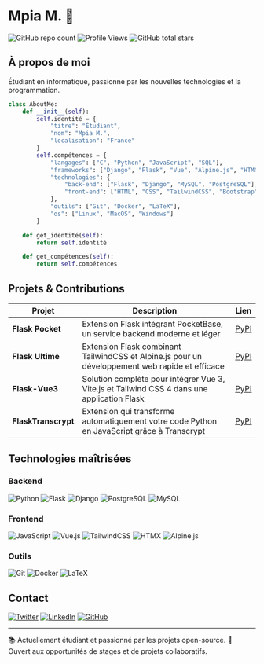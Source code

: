 # Mpia M. 👋

![GitHub repo count](https://img.shields.io/badge/dynamic/json?color=blue&label=Repo%20count&query=%24.public_repos&url=https%3A%2F%2Fapi.github.com%2Fusers%2Fcodewithmpia&style=flat-square)
![Profile Views](https://komarev.com/ghpvc/?username=codewithmpia&label=Vues%20du%20profil&color=blue&style=flat-square)
![GitHub total stars](https://img.shields.io/github/stars/codewithmpia?style=flat-square&label=Total%20Stars)

## À propos de moi

Étudiant en informatique, passionné par les nouvelles technologies et la programmation.

```python
class AboutMe:
    def __init__(self):
        self.identité = {
            "titre": "Étudiant",
            "nom": "Mpia M.",
            "localisation": "France"
        }
        self.compétences = {
            "langages": ["C", "Python", "JavaScript", "SQL"],
            "frameworks": ["Django", "Flask", "Vue", "Alpine.js", "HTMX"],
            "technologies": {
                "back-end": ["Flask", "Django", "MySQL", "PostgreSQL"],
                "front-end": ["HTML", "CSS", "TailwindCSS", "Bootstrap", "Vue", "Alpine.js", "HTMX"]
            },
            "outils": ["Git", "Docker", "LaTeX"],
            "os": ["Linux", "MacOS", "Windows"]
        }

    def get_identité(self):
        return self.identité

    def get_compétences(self):
        return self.compétences
```

## Projets & Contributions

| Projet | Description | Lien |
|--------|-------------|------|
| **Flask Pocket** | Extension Flask intégrant PocketBase, un service backend moderne et léger | [PyPI](https://pypi.org/project/flask-pocket/) |
| **Flask Ultime** | Extension Flask combinant TailwindCSS et Alpine.js pour un développement web rapide et efficace | [PyPI](https://pypi.org/project/flask-ultime/) |
| **Flask-Vue3** | Solution complète pour intégrer Vue 3, Vite.js et Tailwind CSS 4 dans une application Flask | [PyPI](https://pypi.org/project/Flask-Vue3/) |
| **FlaskTranscrypt** | Extension qui transforme automatiquement votre code Python en JavaScript grâce à Transcrypt | [PyPI](https://pypi.org/project/flask-transcrypt/) |

## Technologies maîtrisées

### Backend
![Python](https://img.shields.io/badge/Python-3776AB?style=flat-square&logo=python&logoColor=white)
![Flask](https://img.shields.io/badge/Flask-000000?style=flat-square&logo=flask&logoColor=white)
![Django](https://img.shields.io/badge/Django-092E20?style=flat-square&logo=django&logoColor=white)
![PostgreSQL](https://img.shields.io/badge/PostgreSQL-316192?style=flat-square&logo=postgresql&logoColor=white)
![MySQL](https://img.shields.io/badge/MySQL-4479A1?style=flat-square&logo=mysql&logoColor=white)

### Frontend
![JavaScript](https://img.shields.io/badge/JavaScript-F7DF1E?style=flat-square&logo=javascript&logoColor=black)
![Vue.js](https://img.shields.io/badge/Vue.js-4FC08D?style=flat-square&logo=vue.js&logoColor=white)
![TailwindCSS](https://img.shields.io/badge/Tailwind_CSS-38B2AC?style=flat-square&logo=tailwind-css&logoColor=white)
![HTMX](https://img.shields.io/badge/HTMX-3366CC?style=flat-square&logo=html5&logoColor=white)
![Alpine.js](https://img.shields.io/badge/Alpine.js-8BC0D0?style=flat-square&logo=alpine.js&logoColor=white)

### Outils
![Git](https://img.shields.io/badge/Git-F05032?style=flat-square&logo=git&logoColor=white)
![Docker](https://img.shields.io/badge/Docker-2496ED?style=flat-square&logo=docker&logoColor=white)
![LaTeX](https://img.shields.io/badge/LaTeX-008080?style=flat-square&logo=latex&logoColor=white)

## Contact

[![Twitter](https://img.shields.io/badge/Twitter-%231DA1F2.svg?&style=flat-square&logo=Twitter&logoColor=white)](https://twitter.com/codewithmpia)
[![LinkedIn](https://img.shields.io/badge/LinkedIn-%230077B5.svg?&style=flat-square&logo=linkedin&logoColor=white)](https://linkedin.com/in/codewithmpia)
[![GitHub](https://img.shields.io/badge/GitHub-%23181717.svg?&style=flat-square&logo=GitHub&logoColor=white)](https://github.com/codewithmpia)

---

📚 Actuellement étudiant et passionné par les projets open-source.
💼 Ouvert aux opportunités de stages et de projets collaboratifs.